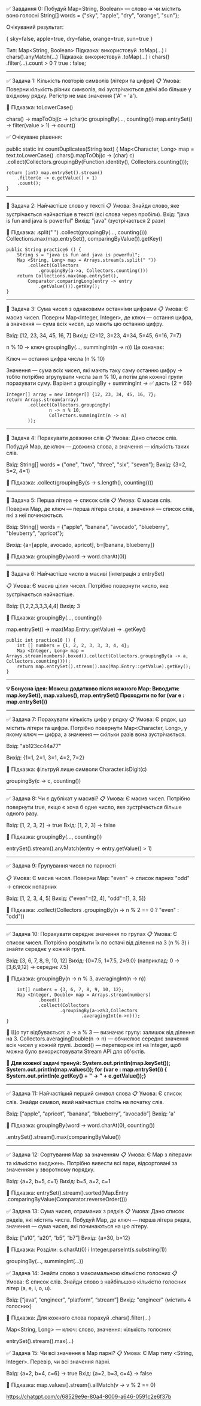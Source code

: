 ✅ Завдання 0: Побудуй Map<String, Boolean>
— слово ➜ чи містить воно голосні
String[] words = {"sky", "apple",
"dry", "orange", "sun"};

Очікуваний результат:

{
sky=false,
apple=true,
dry=false,
orange=true,
sun=true
}

Тип: Map<String, Boolean>
Підказка: використовуй .toMap(...) і chars().anyMatch(...)
Підказка: використовуй .toMap(...) і chars()
.filter(...).count > 0 ? true : false;

----------------------------------------------------------

✅ Задача 1: Кількість повторів символів (літери та цифри)
📋 Умова:
Поверни кількість різних символів, 
які зустрічаються двічі або більше у вхідному рядку.
Регістр не має значення ('A' = 'a').

🧠 Підказка:
toLowerCase()

chars() -> mapToObj(c -> (char)c
groupingBy(..., counting())
map.entrySet() → filter(value > 1) → count()

✅ Очікуване рішення:

public static int countDuplicates(String text) {
Map<Character, Long> map = text.toLowerCase()
.chars().mapToObj(c -> (char) c)
.collect(Collectors.groupingBy(Function.identity(), 
Collectors.counting()));

    return (int) map.entrySet().stream()
        .filter(e -> e.getValue() > 1)
        .count();
    }

----------------------------------------------------------

🧪 Задача 2: Найчастіше слово у тексті
📋 Умова:
Знайди слово, яке зустрічається найчастіше в тексті 
(всі слова через пробіли).
Вхід: "java is fun and java is powerful"
Вихід: "java" (зустрічається 2 рази)

🧠 Підказка:
.split(" ")
.collect(groupingBy(..., counting()))
Collections.max(map.entrySet(), comparingByValue()).getKey()

    public String practice6 () {
        String s = "java is fun and java is powerful";
        Map <String, Long> map = Arrays.stream(s.split(" "))
            .collect(Collectors
                .groupingBy(a->a, Collectors.counting()))
        return Collections.max(map.entrySet(), 
            Comparator.comparingLong(entry -> entry
                .getValue())).getKey();
    }

-----------------------------------------------------------

🧪 Задача 3: Сума чисел з однаковими останніми цифрами
📋 Умова:
Є масив чисел. Поверни Map<Integer, Integer>,
де ключ — остання цифра, а значення — сума всіх чисел,
що мають цю останню цифру.

Вхід: [12, 23, 34, 45, 16, 7]
Вихід: {2=12, 3=23, 4=34, 5=45, 6=16, 7=7}

n % 10 → ключ
groupingBy(..., summingInt(n -> n))
Це означає:

Ключ — остання цифра числа (n % 10)

Значення — сума всіх чисел, які мають таку саму останню цифру
→ тобто потрібно згрупувати числа за n % 10,
а потім для кожної групи порахувати суму.
Варіант з groupingBy + summingInt → ✅ дасть {2 = 66}

    Integer[] array = new Integer[] {12, 23, 34, 45, 16, 7};
    return Arrays.stream(array)
            .collect(Collectors.groupingBy(
                    n -> n % 10,
                    Collectors.summingInt(n -> n)
            ));

-----------------------------------------------------------

🧪 Задача 4: Порахувати довжини слів
📋 Умова:
Дано список слів. Побудуй Map, де ключ — довжина слова,
а значення — кількість таких слів.

Вхід: String[] words = {"one", "two", "three", "six", "seven"};
Вихід: {3=2, 5=2, 4=1}

🧠 Підказка:
.collect(groupingBy(s -> s.length(), counting()))

-----------------------------------------------------------

🧪 Задача 5: Перша літера → список слів
📋 Умова:
Є масив слів. Поверни Map, де ключ — перша літера слова,
а значення — список слів, які з неї починаються.

Вхід: String[] words = {"apple", "banana", "avocado",
"blueberry", "bleuberry", "apricot"};

Вихід: {a=[apple, avocado, apricot], b=[banana, blueberry]}

🧠 Підказка:
groupingBy(word -> word.charAt(0))

-----------------------------------------------------------

🧪 Задача 6: Найчастіше число в масиві (інтеграція з entrySet)

📋 Умова:
Є масив цілих чисел. Потрібно повернути число, яке 
зустрічається найчастіше.

Вхід: [1,2,2,3,3,3,4,4]
Вихід: 3

🧠 Підказка:
groupingBy(..., counting())

map.entrySet() → max(Map.Entry::getValue) → .getKey()

    public int practice10 () {
        int [] numbers = {1, 2, 2, 3, 3, 3, 4, 4};
        Map <Integer, Long> map = Arrays.stream(numbers).boxed().collect(Collectors.groupingBy(a -> a, Collectors.counting()));
        return map.entrySet().stream().max(Map.Entry::getValue).getKey();
    }


-----------------------------------------------------------

**💡 Бонусна ідея:
Можеш додатково після кожного Map:
Виводити: map.keySet(), map.values(), map.entrySet()
Проходити по for (var e : map.entrySet())**

-----------------------------------------------------------

✅ Задача 7: Порахувати кількість цифр у рядку
📋 Умова:
Є рядок, що містить літери та цифри. 
Потрібно повернути Map<Character, Long>, 
у якому ключ — цифра, а значення — скільки 
разів вона зустрічається.

Вхід: "ab123cc44a77"

Вихід: {1=1, 2=1, 3=1, 4=2, 7=2}

🧠 Підказка:
фільтруй лише символи Character.isDigit(c)

groupingBy(c -> c, counting())

-----------------------------------------------------------

✅ Задача 8: Чи є дублікат у масиві?
📋 Умова:
Є масив чисел. Потрібно повернути true, якщо є хоча 
б одне число, яке зустрічається більше одного разу.

Вхід: [1, 2, 3, 2] → true
Вхід: [1, 2, 3] → false

🧠 Підказка:
groupingBy(..., counting())

entrySet().stream().anyMatch(entry -> entry.getValue() > 1)

-----------------------------------------------------------

✅ Задача 9: Групування чисел по парності

📋 Умова:
Є масив чисел. Поверни Map:
"even" → список парних
"odd" → список непарних

Вхід: [1, 2, 3, 4, 5]
Вихід: {"even"=[2, 4], "odd"=[1, 3, 5]}

🧠 Підказка:
.collect(Collectors
.groupingBy(n -> n % 2 == 0 ? "even" : "odd"))

-----------------------------------------------------------

✅ Задача 10: Порахувати середнє значення по групах
📋 Умова:
Є список чисел. Потрібно розділити їх 
по остачі від ділення на 3 (n % 3) і знайти 
середнє у кожній групі.

Вхід: [3, 6, 7, 8, 9, 10, 12]
Вихід: {0=7.5, 1=7.5, 2=9.0}
(наприклад: 0 → [3,6,9,12] → середнє 7.5)

🧠 Підказка:
groupingBy(n -> n % 3, averagingInt(n -> n))

        int[] numbers = {3, 6, 7, 8, 9, 10, 12};
        Map <Integer, Double> map = Arrays.stream(numbers)
                .boxed()
                .collect(Collectors
                        .groupingBy(a->a%3,Collectors
                                .averagingInt(n->n)));
    }

🧠 Що тут відбувається:
a -> a % 3 — визначає групу: залишок від ділення на 3.
Collectors.averagingDouble(n -> n) — обчислює 
середнє значення всіх чисел у кожній групі.
.boxed() — перетворює int на Integer, щоб можна 
було використовувати Stream API для об'єктів.


**🎯 Для кожної задачі тренуй:
System.out.println(map.keySet());
System.out.println(map.values());
for (var e : map.entrySet()) {
System.out.println(e.getKey() + " → " + e.getValue());}**


---------------------------------------------------------

✅ Задача 11: Найчастіший перший символ слова
📋 Умова:
Є список слів. Знайди символ, який найчастіше 
стоїть на початку слів.

Вхід: [“apple”, “apricot”, 
“banana”, “blueberry”, “avocado”]
Вихід: 'a'

🧠 Підказка:
groupingBy(word -> word.charAt(0), counting())

.entrySet().stream().max(comparingByValue())

---------------------------------------------------------

✅ Задача 12: Сортування Map за значенням
📋 Умова:
Є Map з літерами та кількістю входжень. Потрібно 
вивести всі пари, відсортовані за значенням 
у зворотному порядку.

Вхід: {a=2, b=5, c=1}
Вихід: b=5, a=2, c=1

🧠 Підказка:
entrySet().stream().sorted(Map.Entry
.comparingByValue(Comparator.reverseOrder()))

✅ Задача 13: Сума чисел, отриманих з рядків
📋 Умова:
Дано список рядків, які містять числа. 
Побудуй Map, де ключ — перша літера рядка, 
значення — сума чисел, які починаються на цю літеру.

Вхід: [“a10”, “a20”, “b5”, “b7”]
Вихід: {a=30, b=12}

🧠 Підказка:
Розділи: s.charAt(0) і Integer.parseInt(s.substring(1))

groupingBy(..., summingInt(...))

✅ Задача 14: Знайти слово з максимальною 
кількістю голосних
📋 Умова:
Є список слів. Знайди слово з найбільшою 
кількістю голосних літер (a, e, i, o, u).

Вхід: [“java”, “engineer”, “platform”, “stream”]
Вихід: "engineer" (містить 4 голосних)

🧠 Підказка:
Для кожного слова порахуй .chars().filter(...)

Map<String, Long> — ключ: слово, значення: 
кількість голосних

entrySet().stream().max(...)

✅ Задача 15: Чи всі значення в Map парні?
📋 Умова:
Є Map типу <String, Integer>. Перевір, 
чи всі значення парні.

Вхід: {a=2, b=4, c=6} → true
Вхід: {a=2, b=3, c=4} → false

🧠 Підказка:
map.values().stream().allMatch(v -> v % 2 == 0)

https://chatgpt.com/c/68529e9e-80a4-8009-a646-0591c2e6f37b
